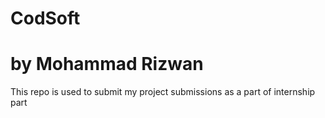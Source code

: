 # CodSoft
# by Mohammad Rizwan
This repo is used to submit my project submissions as a part of internship part
